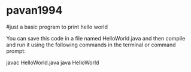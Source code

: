 # pavan1994

#just a basic program to print hello world

You can save this code in a file named HelloWorld.java and then compile and run it using the following commands in the terminal or command prompt:

javac HelloWorld.java
java HelloWorld
